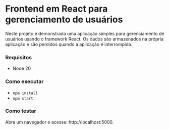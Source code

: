# Frontend em React para gerenciamento de usuários

Neste projeto é demonstrada uma aplicação simples para gerenciamento de usuários usando o framework React. Os dados são armazenados na própria aplicação e são perdidos quando a aplicação é interrompida.

### Requisitos
- Node 20

### Como executar
- `npm install`
- `npm start`

### Como testar

Abra um navegador e acesse: http://localhost:5000.
